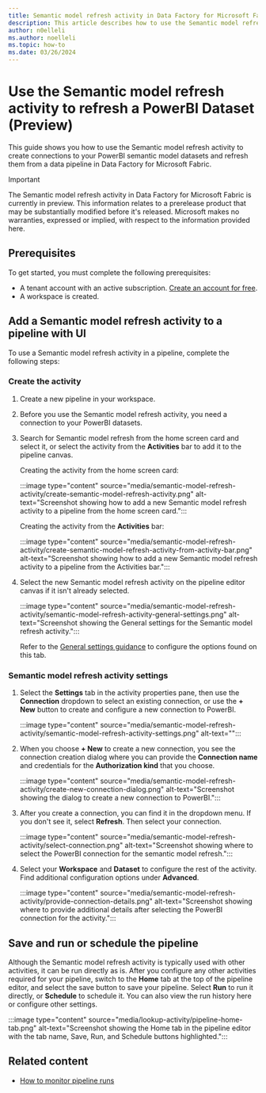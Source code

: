 ```yaml
---
title: Semantic model refresh activity in Data Factory for Microsoft Fabric (Preview)
description: This article describes how to use the Semantic model refresh activity to refresh a PowerBI dataset from a data pipeline in Microsoft Fabric.
author: n0elleli
ms.author: noelleli
ms.topic: how-to
ms.date: 03/26/2024
---
```


# Use the Semantic model refresh activity to refresh a PowerBI Dataset (Preview)

This guide shows you how to use the Semantic model refresh activity to create connections to your PowerBI semantic model datasets and refresh them from a data pipeline in Data Factory for Microsoft Fabric.

> [!IMPORTANT]
> The Semantic model refresh activity in Data Factory for Microsoft Fabric is currently in preview. This information relates to a prerelease product that may be substantially modified before it's released. Microsoft makes no warranties, expressed or implied, with respect to the information provided here.

## Prerequisites

To get started, you must complete the following prerequisites:

- A tenant account with an active subscription. [Create an account for free](/fabric/get-started/fabric-trial.md).
- A workspace is created.

## Add a Semantic model refresh activity to a pipeline with UI

To use a Semantic model refresh activity in a pipeline, complete the following steps:

### Create the activity

1. Create a new pipeline in your workspace.
1. Before you use the Semantic model refresh activity, you need a connection to your PowerBI datasets.
1. Search for Semantic model refresh from the home screen card and select it, or select the activity from the **Activities** bar to add it to the pipeline canvas.

   Creating the activity from the home screen card:
   
   :::image type="content" source="media/semantic-model-refresh-activity/create-semantic-model-refresh-activity.png" alt-text="Screenshot showing how to add a new Semantic model refresh activity to a pipeline from the home screen card.":::

   Creating the activity from the **Activities** bar:

   :::image type="content" source="media/semantic-model-refresh-activity/create-semantic-model-refresh-activity-from-activity-bar.png" alt-text="Screenshot showing how to add a new Semantic model refresh activity to a pipeline from the Activities bar.":::

1. Select the new Semantic model refresh activity on the pipeline editor canvas if it isn't already selected.

   :::image type="content" source="media/semantic-model-refresh-activity/semantic-model-refresh-activity-general-settings.png" alt-text="Screenshot showing the General settings for the Semantic model refresh activity.":::

   Refer to the [General settings guidance](activity-overview.md#general-settings) to configure the options found on this tab.

### Semantic model refresh activity settings

1. Select the **Settings** tab in the activity properties pane, then use the **Connection** dropdown to select an existing connection, or use the **+ New** button to create and configure a new connection to PowerBI.

   :::image type="content" source="media/semantic-model-refresh-activity/semantic-model-refresh-activity-settings.png" alt-text="":::

1. When you choose **+ New** to create a new connection, you see the connection creation dialog where you can provide the **Connection name** and credentials for the **Authorization kind** that you choose.

   :::image type="content" source="media/semantic-model-refresh-activity/create-new-connection-dialog.png" alt-text="Screenshot showing the dialog to create a new connection to PowerBI.":::

1. After you create a connection, you can find it in the dropdown menu. If you don't see it, select **Refresh**. Then select your connection.

   :::image type="content" source="media/semantic-model-refresh-activity/select-connection.png" alt-text="Screenshot showing where to select the PowerBI connection for the semantic model refresh.":::

1. Select your **Workspace** and **Dataset** to configure the rest of the activity. Find additional configuration options under **Advanced**.

   :::image type="content" source="media/semantic-model-refresh-activity/provide-connection-details.png" alt-text="Screenshot showing where to provide additional details after selecting the PowerBI connection for the activity.":::

## Save and run or schedule the pipeline

Although the Semantic model refresh activity is typically used with other activities, it can be run directly as is. After you configure any other activities required for your pipeline, switch to the **Home** tab at the top of the pipeline editor, and select the save button to save your pipeline.  Select **Run** to run it directly, or **Schedule** to schedule it.  You can also view the run history here or configure other settings.

:::image type="content" source="media/lookup-activity/pipeline-home-tab.png" alt-text="Screenshot showing the Home tab in the pipeline editor with the tab name, Save, Run, and Schedule buttons highlighted.":::

## Related content

- [How to monitor pipeline runs](monitor-pipeline-runs.md)